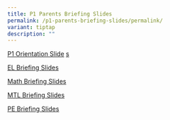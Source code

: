 ```yaml
---
title: P1 Parents Briefing Slides
permalink: /p1-parents-briefing-slides/permalink/
variant: tiptap
description: ""
---
```

<p><a href="/files/P1_orientation_slides.pdf" rel="noopener nofollow" target="_blank">P1 Orientation Slide</a>
<a href="/files/YH_Slides_P1_Parents_2024_25.pdf" rel="noopener nofollow" target="_blank">s</a>
</p>
<p><a href="/files/Eng_dept_2025.pdf" rel="noopener noreferrer nofollow" target="_blank">EL Briefing Slides</a>
</p>
<p><a href="/files/Math_dept_2025v1.pdf" rel="noopener noreferrer nofollow" target="_blank">Math Briefing Slides</a>
</p>
<p><a href="/files/MTL_dept_2025.pdf" rel="noopener noreferrer nofollow" target="_blank">MTL Briefing Slides</a>
</p>
<p><a href="/files/PE_dept_2025.pdf" rel="noopener nofollow" target="_blank">PE Briefing Slides</a>
</p>
<p></p>
<p></p>
<p></p>
<p></p>